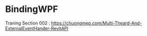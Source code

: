 # BindingWPF
 
Traning Section 002 : 
https://chuongmep.com/Multi-Theard-And-ExternalEventHander-RevitAPI
